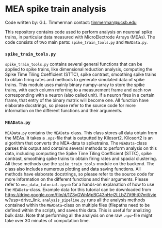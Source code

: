 # MEA spike train analysis

Code written by: G.L. Timmerman
contact: timmerman@ucsb.edu

This repository contains code used to perform analysis on neuronal spike trains, in particular data measured with MicroElectrode Arrays (MEAs). The code consists of two main parts: `spike_train_tools.py` and `MEAData.py`. 

### `spike_train_tools.py`
`spike_train_tools.py` contains several general functions that can be applied to spike trains, like dimensional reduction analysis, computing the Spike Time Tiling Coefficient (STTC), spike contrast, smoothing spike trains to obtain firing rates and methods to generate simulated data of spike trains. This module uses mainly binary numpy-array to store the spike trains, with each column referring to a measurement frame and each row corresponding with a neuron (also called unit). If a neuron fires in a certain frame, that entry of the binary matrix will become one. All function have elaborate docstrings, so please refer to the source code for more information on the different functions and their arguments. 

### `MEAData.py`
`MEAData.py` contains the `MEAData`-class. This class stores all data obtain from the MEAs. It takes a `.npz`-file that is outputted by Kilosort2. Kilosort2 is an algorithm that converts the MEA-data to spiketrains. The `MEAData`-class parses this output and contains several methods to perform analysis on this data, including computing the Spike Time Tiling Coefficient (STTC), spike contrast, smoothing spike trains to obtain firing rates and spacial clustering. All these methods use the `spike_train_tools`-module on the backend. The class also includes numerous plotting and data saving functions. All methods have elaborate docstrings, so please refer to the source code for more information on the different functions and their arguments. Please refer to `mea_data_tutorial.ipynb` for a hands-on explanation of how to use the `MEAData`-class. Example data for this tutorial can be downloaded from https://drive.google.com/file/d/1Z3yGWnMpBC43nHej2LLbZZjt9ht07mtl/view?usp=drive_link. `analysis_pipeline.py` runs all the analysis methods contained within the `MEAData`-class on multiple files (filepaths need to be defined within the script), and saves this data. This is useful for analizing bulk data. Note that performing all the analysis on one raw `.npz`-file might take over 30 minutes of computation time.




